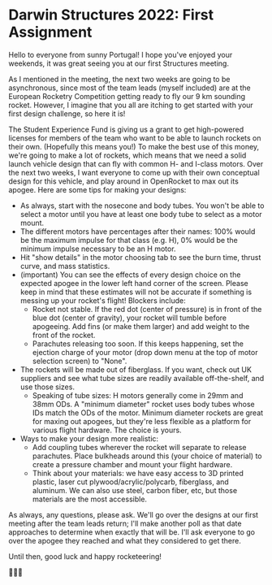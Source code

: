 # Darwin Structures 2022: First Assignment

Hello to everyone from sunny Portugal! I hope you've enjoyed your weekends, it was great seeing you at our first Structures meeting.

As I mentioned in the meeting, the next two weeks are going to be asynchronous, since most of the team leads (myself included) are at the European Rocketry Competition getting ready to fly our 9 km sounding rocket. However, I imagine that you all are itching to get started with your first design challenge, so here it is! 

The Student Experience Fund is giving us a grant to get high-powered licenses for members of the team who want to be able to launch rockets on their own. (Hopefully this means you!) To make the best use of this money, we're going to make a lot of rockets, which means that we need a solid launch vehicle design that can fly with common H- and I-class motors. Over the next two weeks, I want everyone to come up with their own conceptual design for this vehicle, and play around in OpenRocket to max out its apogee. Here are some tips for making your designs:

- As always, start with the nosecone and body tubes. You won't be able to select a motor until you have at least one body tube to select as a motor mount.
- The different motors have percentages after their names: 100% would be the maximum impulse for that class (e.g. H), 0% would be the minimum impulse necessary to be an H motor.
- Hit "show details" in the motor choosing tab to see the burn time, thrust curve, and mass statistics.
- (important) You can see the effects of every design choice on the expected apogee in the lower left hand corner of the screen. Please keep in mind that these estimates will not be accurate if something is messing up your rocket's flight! Blockers include:
    - Rocket not stable. If the red dot (center of pressure) is in front of the blue dot (center of gravity), your rocket will tumble before apogeeing. Add fins (or make them larger) and add weight to the front of the rocket.
    - Parachutes releasing too soon. If this keeps happening, set the ejection charge of your motor (drop down menu at the top of motor selection screen) to "None".
- The rockets will be made out of fiberglass. If you want, check out UK suppliers and see what tube sizes are readily available off-the-shelf, and use those sizes.
    - Speaking of tube sizes: H motors generally come in 29mm and 38mm ODs. A "minimum diameter" rocket uses body tubes whose IDs match the ODs of the motor. Minimum diameter rockets are great for maxing out apogees, but they're less flexible as a platform for various flight hardware. The choice is yours.
- Ways to make your design more realistic:
    - Add coupling tubes wherever the rocket will separate to release parachutes. Place bulkheads around this (your choice of material) to create a pressure chamber and mount your flight hardware.
    - Think about your materials: we have easy access to 3D printed plastic, laser cut plywood/acrylic/polycarb, fiberglass, and aluminum. We can also use steel, carbon fiber, etc, but those materials are the most accessible.

As always, any questions, please ask. We'll go over the designs at our first meeting after the team leads return; I'll make another poll as that date approaches to determine when exactly that will be. I'll ask everyone to go over the apogee they reached and what they considered to get there. 

Until then, good luck and happy rocketeering!

🚀🚀🚀
